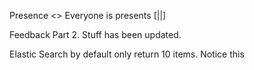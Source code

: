 Presence	      <>
Everyone is presents [||]

Feedback
Part 2. Stuff has been updated.

Elastic Search by default only return 10 items. Notice this
